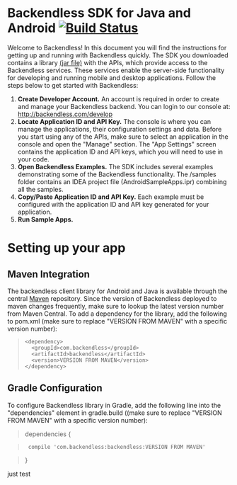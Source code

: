 Backendless SDK for Java and Android [![Build Status](https://travis-ci.org/Backendless/Android-SDK.svg)](https://travis-ci.org/Backendless/Android-SDK)
====================================
Welcome to Backendless! In this document you will find the instructions for getting up and running with Backendless quickly. The SDK you downloaded contains a library [(jar file)](https://github.com/Backendless/Android-SDK/blob/master/out/backendless.jar?raw=true) with the APIs, which provide access to the Backendless services. These services enable the server-side functionality for developing and running mobile and desktop applications. Follow the steps below to get started with Backendless:

1. **Create Developer Account.** An account is required in order to create and manage your Backendless backend. You can login to our console at: http://backendless.com/develop
2. **Locate Application ID and API Key.** The console is where you can manage the applications, their configuration settings and data. Before you start using any of the APIs, make sure to select an application in the console and open the "Manage" section. The "App Settings" screen contains the application ID and API keys, which you will need to use in your code.
3. **Open Backendless Examples.** The SDK includes several examples demonstrating some of the Backendless functionality. The /samples folder contains an IDEA project file (AndroidSampleApps.ipr) combining all the samples. 
4. **Copy/Paste Application ID and API Key.**  Each example must be configured with the application ID and API key generated for your application. 
5. **Run Sample Apps.**

Setting up your app
====================================
Maven Integration
------------------------------------
The backendless client library for Android and Java is available through the central [Maven](http://mvnrepository.com/artifact/com.backendless/backendless) repository. Since the version of Backendless deployed to maven changes frequently, make sure to lookup the latest version number from Maven Central. To add a dependency for the  library, add the following to pom.xml (make sure to replace "VERSION FROM MAVEN" with a specific version number):
>     <dependency>
>       <groupId>com.backendless</groupId>
>       <artifactId>backendless</artifactId>
>       <version>VERSION FROM MAVEN</version> 
>     </dependency>

Gradle Configuration
------------------------------------
To configure Backendless library in Gradle, add the following line into the "dependencies" element in gradle.build ((make sure to replace "VERSION FROM MAVEN" with a specific version number):
>    dependencies {

>      compile 'com.backendless:backendless:VERSION FROM MAVEN'

>    }

just test
